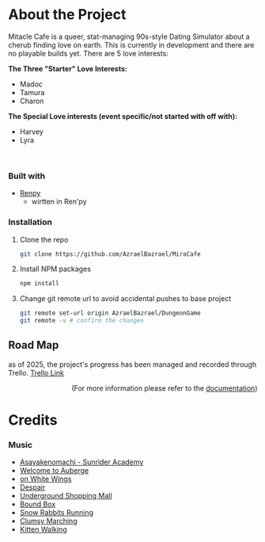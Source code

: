 <!-- READ ME --->
# About the Project
Mitacle Cafe is a queer, stat-managing 90s-style Dating Simulator about a cherub finding love on earth. This is currently in development and there are no playable builds yet.
There are 5 love interests:

**The Three "Starter" Love Interests:**
* Madoc
* Tamura
* Charon


**The Special Love interests (event specific/not started with off with):**
* Harvey
* Lyra

<br>

<!-- Project information -->
### Built with

- <a href="https://www.renpy.org/">Renpy </a>
    - wirtten in Ren'py

### Installation
1. Clone the repo
   ```sh
   git clone https://github.com/AzraelBazrael/MiraCafe
   ```
2. Install NPM packages
   ```sh
   npm install
3. Change git remote url to avoid accidental pushes to base project
   ```sh
   git remote set-url origin AzraelBazrael/DungeonGame
   git remote -v # confirm the changes
<!-- <p align="right">(<a href="#readme-top">back to top</a>)</p>  -->


## Road Map
as of 2025, the project's progress has been managed and recorded through Trello. 
<a href="https://trello.com/b/3za6AD3a/miracle-cafe"> Trello Link </a>
<p align="right">(For more information please refer to the <a href="https://github.com/Azraelbazrael/MiraCafe/blob/main/DOCUMENTATION.md">documentation</a>)</p>

# Credits
### Music
<ul>
<li><a href="https://soundcloud.com/user-171730910-142490571/asayakenomachi-sunrider"> Asayakenomachi - Sunrider Academy </a> </li>
<li><a href="https://dova-s.jp/EN/bgm/play21096.html">Welcome to Auberge</a> </li>
<li><a href="https://dova-s.jp/EN/bgm/play21055.html">on White Wings</a> </li>
<li><a href="https://dova-s.jp/EN/bgm/play21008.html">Despair </a> </li>
<li><a href="https://dova-s.jp/EN/bgm/play21012.html"> Underground Shopping Mall </a> </li>
<li><a href="https://dova-s.jp/EN/bgm/play1599.html"> Bound Box </li>
<li><a href="https://amachamusic.chagasi.com/music_yukiusaginokakekko.html">Snow Rabbits Running</a></li>
<li><a href= "https://amachamusic.chagasi.com/music_dozikkomarch.html"> Clumsy Marching</a></li>
<li><a href="https://amachamusic.chagasi.com/music_konekonoosanpo.html"> Kitten Walking</a></li>
    
</ul>
